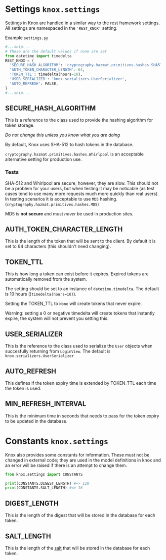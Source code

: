 # Settings `knox.settings`

Settings in Knox are handled in a similar way to the rest framework settings.
All settings are namespaced in the `'REST_KNOX'` setting.

Example `settings.py`

```python
#...snip...
# These are the default values if none are set
from datetime import timedelta
REST_KNOX = {
  'SECURE_HASH_ALGORITHM': 'cryptography.hazmat.primitives.hashes.SHA512',
  'AUTH_TOKEN_CHARACTER_LENGTH': 64,
  'TOKEN_TTL': timedelta(hours=10),
  'USER_SERIALIZER': 'knox.serializers.UserSerializer',
  'AUTO_REFRESH': FALSE,
}
#...snip...
```

## SECURE_HASH_ALGORITHM
This is a reference to the class used to provide the hashing algorithm for
token storage.

*Do not change this unless you know what you are doing*

By default, Knox uses SHA-512 to hash tokens in the database.

`cryptography.hazmat.primitives.hashes.Whirlpool` is an acceptable alternative setting
for production use.

### Tests
SHA-512 and Whirlpool are secure, however, they are slow. This should not be a
problem for your users, but when testing it may be noticable (as test cases tend
to use many more requests much more quickly than real users). In testing scenarios
it is acceptable to use `MD5` hashing.(`cryptography.hazmat.primitives.hashes.MD5`)

MD5 is **not secure** and must *never* be used in production sites.

## AUTH_TOKEN_CHARACTER_LENGTH
This is the length of the token that will be sent to the client. By default it
is set to 64 characters (this shouldn't need changing).

## TOKEN_TTL
This is how long a token can exist before it expires. Expired tokens are automatically
removed from the system.

The setting should be set to an instance of `datetime.timedelta`. The default is
10 hours ()`timedelta(hours=10)`).

Setting the TOKEN_TTL to `None` will create tokens that never expire.

Warning: setting a 0 or negative timedelta will create tokens that instantly expire,
the system will not prevent you setting this.

## USER_SERIALIZER
This is the reference to the class used to serialize the `User` objects when
succesfully returning from `LoginView`. The default is `knox.serializers.UserSerializer`

## AUTO_REFRESH
This defines if the token expiry time is extended by TOKEN_TTL each time the token
is used.

## MIN_REFRESH_INTERVAL
This is the minimum time in seconds that needs to pass for the token expiry to be updated
in the database.

# Constants `knox.settings`
Knox also provides some constants for information. These must not be changed in
external code; they are used in the model definitions in knox and an error will
be raised if there is an attempt to change them.

```python
from knox.settings import CONSTANTS

print(CONSTANTS.DIGEST_LENGTH) #=> 128
print(CONSTANTS.SALT_LENGTH) #=> 16
```

## DIGEST_LENGTH
This is the length of the digest that will be stored in the database for each token.

## SALT_LENGTH
This is the length of the [salt][salt] that will be stored in the database for each token.

[salt]: https://en.wikipedia.org/wiki/Salt_(cryptography)
